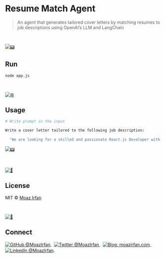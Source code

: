 # Resume Match Agent


> An agent that generates tailored cover letters by matching resumes to job descriptions using OpenAI’s LLM and LangChain


<br>

[![📟](https://github.com/MoazIrfan/wc-cli/raw/main/.github/install.png)](./../../)

## Run

```sh
node app.js
```

<br>

[![⚙️](https://github.com/MoazIrfan/wc-cli/raw/main/.github/usage.png)](./../../)

## Usage

```sh
# Write prompt in the input 

Write a cover letter tailored to the following job description:
  
  "We are looking for a skilled and passionate React.js Developer with a strong understanding of TypeScript, unit testing, and micro-frontend architecture. As part of our dynamic team, you will be responsible for designing, developing, and maintaining scalable, high-performance web applications, focusing on the frontend architecture and improving the user experience."

```

[![📟](https://raw.githubusercontent.com/MoazIrfan/Resume-Match-AI-Agent/main/.github/Resume%20Match.gif)](./../../)

<br>

[![📃](https://raw.githubusercontent.com/MoazIrfan/wc-cli/main/.github/license.png)](./../../)
## License

MIT © [Moaz Irfan](https://twitter.com/MoazIrfan/)

<br>

[![🙌](https://github.com/MoazIrfan/wc-cli/raw/main/.github/connect.png)](./../../)

## Connect

<div align="left">
    <p>
    <a href="https://github.com/MoazIrfan">
        <img alt="GitHub @MoazIrfan" align="center" src="https://img.shields.io/badge/GITHUB-gray.svg?colorB=6cc644&style=flat" />
    </a>&nbsp;
    <a href="https://twitter.com/MoazIrfan/">
        <img alt="Twitter @MoazIrfan" align="center" src="https://img.shields.io/badge/TWITTER-gray.svg?colorB=1da1f2&style=flat" />
    </a>&nbsp;
    <a href="https://moazirfan.com/">
        <img alt="Blog: moazirfan.com" align="center" src="https://img.shields.io/badge/MY%20BLOG-gray.svg?colorB=4D2AFF&style=flat" />
    </a>&nbsp;
    <a href="https://www.linkedin.com/in/moazirfan/">
        <img alt="LinkedIn @MoazIrfan" align="center" src="https://img.shields.io/badge/LINKEDIN-gray.svg?colorB=0077b5&style=flat" />
    </a>&nbsp;
</p>
</div>
